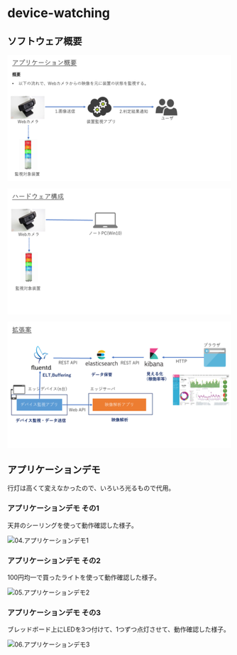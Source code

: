# device-watching

## ソフトウェア概要

![01.アプリケーション概要](./images/watch_device_app_001.bmp)

![02.ハードウェア構成](./images/watch_device_app_002.bmp)

![03.拡張案](./images/watch_device_app_003.bmp)

## アプリケーションデモ
行灯は高くて変えなかったので、いろいろ光るもので代用。

### アプリケーションデモ その1
天井のシーリングを使って動作確認した様子。

![04.アプリケーションデモ1](./images/watchdevice_test_001.gif)

### アプリケーションデモ その2
100円均一で買ったライトを使って動作確認した様子。

![05.アプリケーションデモ2](./images/watchdevice_test_002.gif)

### アプリケーションデモ その3
ブレッドボード上にLEDを3つ付けて、1つずつ点灯させて、動作確認した様子。

![06.アプリケーションデモ3](./images/watchdevice_test_003.gif)
